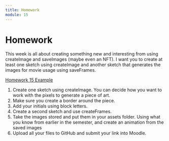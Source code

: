 ```yaml
---
title: Homework
module: 15
---
```


# Homework

This week is all about creating something new and interesting from using createImage and saveImages (maybe even an NFT).  I want you to create at least one sketch using createImage and another sketch that generates the images for movie usage using saveFrames.

<a href="https://github.com/Montana-Media-Arts/220_CreativeCoding2-Spring2022-Samples/tree/main/Homework%2015" target="_blank">Homework 15 Example</a>

1. Create one sketch using createImage. You can decide how you want to work with the pixels to generate a piece of art.
2. Make sure you create a border around the piece.
3. Add your initials using block letters.
4. Create a second sketch and use createFrames.
5. Take the images stored and put them in your assets folder.  Using what you know from earlier in the semester, and create an animation from the saved images
6. Upload all your files to GitHub and submit your link into Moodle.